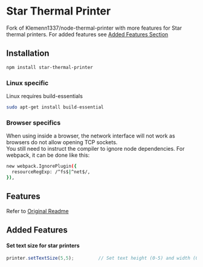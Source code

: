 # Star Thermal Printer

Fork of Klemenn1337/node-thermal-printer with more features for Star thermal printers.
For added features see [Added Features Section](#added-features)

## Installation

```bash
npm install star-thermal-printer
```

### Linux specific

Linux requires build-essentials

```bash
sudo apt-get install build-essential
```

### Browser specifics

When using inside a browser, the network interface will not work as browsers do not allow opening TCP sockets.  
You still need to instruct the compiler to ignore node dependencies. For webpack, it can be done like this:

```bash
new webpack.IgnorePlugin({
  resourceRegExp: /^fs$|^net$/,
}),
```

## Features

Refer to [Original Readme](https://github.com/Klemen1337/node-thermal-printer/blob/master/README.md)

## Added Features 

#### Set text size for star printers 

```js
printer.setTextSize(5,5);         // Set text height (0-5) and width (0-5)
```

